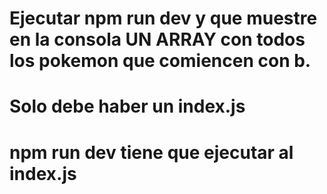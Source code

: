 # Ejecutar npm run dev y que muestre en la consola UN ARRAY con todos los pokemon que comiencen con b. 

# Solo debe haber un index.js

# npm run dev tiene que ejecutar al index.js